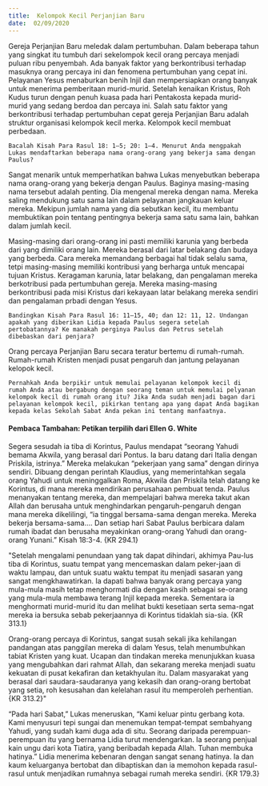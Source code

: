```yaml
---
title:  Kelompok Kecil Perjanjian Baru
date:  02/09/2020
---
```


Gereja Perjanjian Baru meledak dalam pertumbuhan. Dalam beberapa tahun yang singkat itu tumbuh dari sekelompok kecil orang percaya menjadi puluan ribu penyembah. Ada banyak faktor yang berkontribusi terhadap masuknya orang percaya ini dan fenomena pertumbuhan yang cepat ini. Pelayanan Yesus menaburkan benih Injil dan mempersiapkan orang banyak untuk menerima pemberitaan murid-murid. Setelah kenaikan Kristus, Roh Kudus turun dengan penuh kuasa pada hari Pentakosta kepada murid-murid yang sedang berdoa dan percaya ini. Salah satu faktor yang berkontribusi terhadap pertumbuhan cepat gereja Perjanjian Baru adalah struktur organisasi kelompok kecil merka. Kelompok kecil membuat perbedaan.

`Bacalah Kisah Para Rasul 18: 1–5; 20: 1–4. Menurut Anda mengpakah Lukas mendaftarkan beberapa nama orang-orang yang bekerja sama dengan Paulus?`

Sangat menarik untuk memperhatikan bahwa Lukas menyebutkan beberapa nama orang-orang yang bekerja dengan Paulus. Baginya masing-masing nama tersebut adalah penting. Dia mengenal mereka dengan nama. Mereka saling mendukung satu sama lain dalam pelayanan jangkauan keluar mereka. Mekipun jumlah nama yang dia sebutkan kecil, itu membantu membuktikan poin tentang pentingnya bekerja sama satu sama lain, bahkan dalam jumlah kecil.

Masing-masing dari orang-orang ini pasti memiliki karunia yang berbeda dari yang dimiliki orang lain. Mereka berasal dari latar belakang dan budaya yang berbeda. Cara mereka memandang berbagai hal tidak selalu sama, tetpi masing-masing memiliki kontribusi yang berharga untuk mencapai tujuan Kristus. Keragaman karunia, latar belakang, dan pengalaman mereka berkotribusi pada pertumbuhan gereja. Mereka masing-masing berkontribusi pada misi Kristus dari kekayaan latar belakang mereka sendiri dan pengalaman prbadi dengan Yesus.

`Bandingkan Kisah Para Rasul 16: 11–15, 40; dan 12: 11, 12. Undangan apakah yang diberikan Lidia kepada Paulus segera setelah pertobatannya? Ke manakah perginya Paulus dan Petrus setelah dibebaskan dari penjara?`

Orang percaya Perjanjian Baru secara teratur bertemu di rumah-rumah. Rumah-rumah Kristen menjadi pusat pengaruh dan jantung pelayanan kelopok kecil.

`Pernahkah Anda berpikir untuk memulai pelayanan kelompok kecil di rumah Anda atau bergabung dengan seorang teman untuk memulai pelyanan kelompok kecil di rumah orang itu? Jika Anda sudah menjadi bagan dari pelayanan kelompok kecil, pikirkan tentang apa yang dapat Anda bagikan kepada kelas Sekolah Sabat Anda pekan ini tentang manfaatnya.`

#### Pembaca Tambahan: Petikan terpilih dari Ellen G. White

Segera sesudah ia tiba di Korintus, Paulus mendapat “seorang Yahudi bemama Akwila, yang berasal dari Pontus. Ia baru datang dari Italia dengan Priskila, istrinya.” Mereka melakukan “pekerjaan yang sama” dengan dirinya sendiri. Dibuang dengan perintah Klaudius, yang memerintahkan segala orang Yahudi untuk meninggalkan Roma, Akwila dan Priskila telah datang ke Korintus, di mana mereka mendirikan perusahaan pembuat tenda. Paulus menanyakan tentang mereka, dan mempelajari bahwa mereka takut akan Allah dan berusaha untuk menghindarkan pengaruh-pengaruh dengan mana mereka dikelilingi, “ia tinggal bersama-sama dengan mereka. Mereka bekerja bersama-sama.... Dan setiap hari Sabat Paulus berbicara dalam rumah ibadat dan berusaha meyakinkan orang-orang Yahudi dan orang-orang Yunani.” Kisah 18:3-4. {KR 294.1}

"Setelah mengalami penundaan yang tak dapat dihindari, akhimya Pau-lus tiba di Korintus, suatu tempat yang mencemaskan dalam peker-jaan di waktu lampau, dan untuk suatu waktu tempat itu menjadi sasaran yang sangat mengkhawatirkan. Ia dapati bahwa banyak orang percaya yang mula-mula masih tetap menghormati dia dengan kasih sebagai se-orang yang mula-mula membawa terang Injil kepada mereka. Sementara ia menghormati murid-murid itu dan melihat bukti kesetiaan serta sema-ngat mereka ia bersuka sebab pekerjaannya di Korintus tidaklah sia-sia. {KR 313.1}

Orang-orang percaya di Korintus, sangat susah sekali jika kehilangan pandangan atas panggilan mereka di dalam Yesus, telah menumbuhkan tabiat Kristen yang kuat. Ucapan dan tindakan mereka menunjukkan kuasa yang mengubahkan dari rahmat Allah, dan sekarang mereka menjadi suatu kekuatan di pusat kekafiran dan ketakhyulan itu. Dalam masyarakat yang berasal dari saudara-saudaranya yang kekasih dan orang-orang bertobat yang setia, roh kesusahan dan kelelahan rasul itu memperoleh perhentian. {KR 313.2}"

“Pada hari Sabat,” Lukas meneruskan, “Kami keluar pintu gerbang kota. Kami menyusuri tepi sungai dan menemukan tempat-tempat sembahyang Yahudi, yang sudah kami duga ada di situ. Seorang daripada perempuan-perempuan itu yang bernama Lidia turut mendengarkan. Ia seorang penjual kain ungu dari kota Tiatira, yang beribadah kepada Allah. Tuhan membuka hatinya.” Lidia menerima kebenaran dengan sangat senang hatinya. Ia dan kaum keluarganya bertobat dan dibaptiskan dan ia memohon kepada rasul-rasul untuk menjadikan rumahnya sebagai rumah mereka sendiri. {KR 179.3}